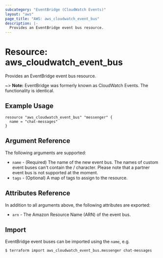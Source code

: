 ```yaml
---
subcategory: "EventBridge (CloudWatch Events)"
layout: "aws"
page_title: "AWS: aws_cloudwatch_event_bus"
description: |-
  Provides an EventBridge event bus resource.
---
```


# Resource: aws_cloudwatch_event_bus

Provides an EventBridge event bus resource.

~> **Note:** EventBridge was formerly known as CloudWatch Events. The functionality is identical.


## Example Usage

```hcl
resource "aws_cloudwatch_event_bus" "messenger" {
  name = "chat-messages"
}
```

## Argument Reference

The following arguments are supported:

* `name` - (Required) The name of the new event bus.
 The names of custom event buses can't contain the / character.
 Please note that a partner event bus is not supported at the moment.
* `tags` - (Optional)  A map of tags to assign to the resource.

## Attributes Reference

In addition to all arguments above, the following attributes are exported:

* `arn` - The Amazon Resource Name (ARN) of the event bus.


## Import

EventBridge event buses can be imported using the `name`, e.g.

```console
$ terraform import aws_cloudwatch_event_bus.messenger chat-messages
```